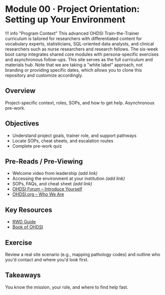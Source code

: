 # Module 00 · Project Orientation:  Setting up Your Environment

!!! info "Program Context"
    This advanced OHDSI Train-the-Trainer curriculum is tailored for researchers with differentiated content for vocabulary experts, statisticians, SQL-oriented data analysts, and clinical researchers such as nurse researchers and research fellows. The six-week boot camp integrates shared core modules with persona-specific exercises and asynchronous follow-ups. This site serves as the full curriculum and materials hub.  Note that we are taking a "white label" approach, not branding or providing specific dates, which allows you to clone this repository and customize accordingly.

## Overview
Project-specific context, roles, SOPs, and how to get help. Asynchronous pre-work.

## Objectives
- Understand project goals, trainer role, and support pathways
- Locate SOPs, cheat sheets, and escalation routes
- Complete pre-work quiz

## Pre-Reads / Pre-Viewing
- Welcome video from leadership *(add link)*  
- Accessing the environment at your institution *(add link)*  
- SOPs, FAQs, and cheat sheet *(add link)*  
- [OHDSI Forum – Introduce Yourself](https://forums.ohdsi.org/c/introduce-yourself/)  
- [OHDSI.org – Who We Are](https://www.ohdsi.org/who-we-are/)  


## Key Resources
- [RWD Guide](https://rwd.guide/)  
- [Book of OHDSI](https://ohdsi.github.io/TheBookOfOhdsi/)  

## Exercise
Review a real site scenario (e.g., mapping pathology codes) and outline who you'd contact and where you'd look first.

## Takeaways
You know the mission, your role, and where to find help fast.

